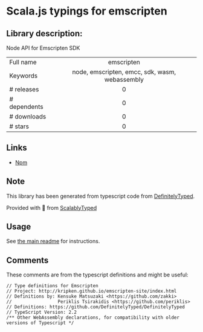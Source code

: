 
# Scala.js typings for emscripten


## Library description:
Node API for Emscripten SDK

|                    |                 |
| ------------------ | :-------------: |
| Full name          | emscripten |
| Keywords           | node, emscripten, emcc, sdk, wasm, webassembly |
| # releases         | 0 |
| # dependents       | 0 |
| # downloads        | 0 |
| # stars            | 0 |

## Links
- [Npm](https://www.npmjs.com/package/emscripten)
    


## Note
This library has been generated from typescript code from [DefinitelyTyped](https://definitelytyped.org).

Provided with :purple_heart: from [ScalablyTyped](https://github.com/oyvindberg/ScalablyTyped)

## Usage
See [the main readme](../../readme.md) for instructions.

## Comments

These comments are from the typescript definitions and might be useful:
```
// Type definitions for Emscripten
// Project: http://kripken.github.io/emscripten-site/index.html
// Definitions by: Kensuke Matsuzaki <https://github.com/zakki>
//                 Periklis Tsirakidis <https://github.com/periklis>
// Definitions: https://github.com/DefinitelyTyped/DefinitelyTyped
// TypeScript Version: 2.2
/** Other WebAssembly declarations, for compatibility with older versions of Typescript */

```


